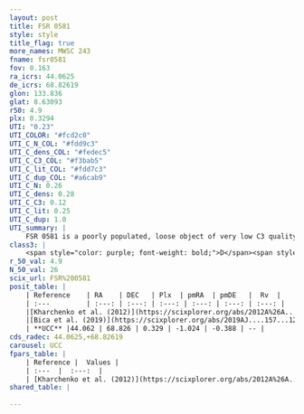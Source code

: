 ```yaml
---
layout: post
title: FSR 0581
style: style
title_flag: true
more_names: MWSC 243
fname: fsr0581
fov: 0.163
ra_icrs: 44.0625
de_icrs: 68.82619
glon: 133.836
glat: 8.63093
r50: 4.9
plx: 0.3294
UTI: "0.23"
UTI_COLOR: "#fcd2c0"
UTI_C_N_COL: "#fdd9c3"
UTI_C_dens_COL: "#fedec5"
UTI_C_C3_COL: "#f3bab5"
UTI_C_lit_COL: "#fdd7c3"
UTI_C_dup_COL: "#a6cab9"
UTI_C_N: 0.26
UTI_C_dens: 0.28
UTI_C_C3: 0.12
UTI_C_lit: 0.25
UTI_C_dup: 1.0
UTI_summary: |
    FSR 0581 is a poorly populated, loose object of very low C3 quality. It is poorly studied in the literature, with no articles listed in the last 6 years.
class3: |
    <span style="color: purple; font-weight: bold;">D</span><span style="color: red; font-weight: bold;">C</span>
r_50_val: 4.9
N_50_val: 26
scix_url: FSR%200581
posit_table: |
    | Reference    | RA    | DEC   | Plx  | pmRA  | pmDE   |  Rv  |
    | :---         | :---: | :---: | :---: | :---: | :---: | :---: |
    |[Kharchenko et al. (2012)](https://scixplorer.org/abs/2012A%26A...543A.156K) | 44.026 | 68.825 | -- | 0.76 | -3.04 | -- |
    |[Bica et al. (2019)](https://scixplorer.org/abs/2019AJ....157...12B) | 44.08 | 68.822 | -- | -- | -- | -- |
    | **UCC** |44.062 | 68.826 | 0.329 | -1.024 | -0.388 | -- | 
cds_radec: 44.0625,+68.82619
carousel: UCC
fpars_table: |
    | Reference |  Values |
    | :---  |  :---:  |
    | [Kharchenko et al. (2012)](https://scixplorer.org/abs/2012A%26A...543A.156K) | `e_bv=0.799, distance=930, log_age=8.4` |
shared_table: |
    
---
```

